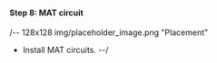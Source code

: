 
#### Step 8: MAT circuit
/-- 128x128 img/placeholder_image.png "Placement"
 - Install MAT circuits.
--/
